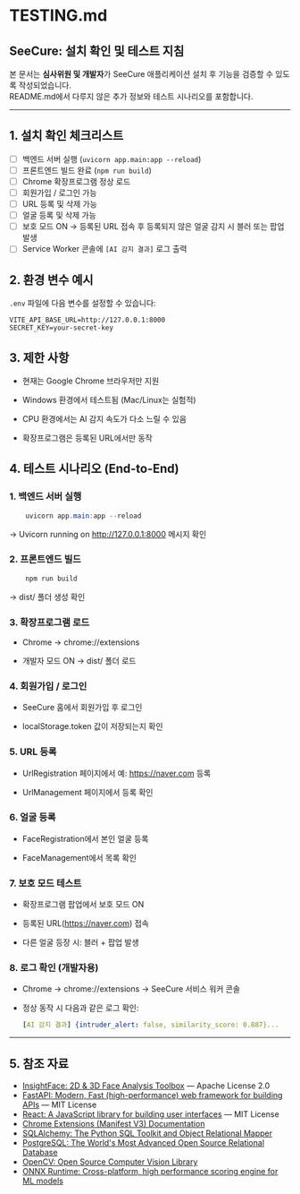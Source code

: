 # TESTING.md
## SeeCure: 설치 확인 및 테스트 지침

본 문서는 **심사위원 및 개발자**가 SeeCure 애플리케이션 설치 후 기능을 검증할 수 있도록 작성되었습니다.  
README.md에서 다루지 않은 추가 정보와 테스트 시나리오를 포함합니다.

---

## **1. 설치 확인 체크리스트**

- [ ] 백엔드 서버 실행 (`uvicorn app.main:app --reload`)
- [ ] 프론트엔드 빌드 완료 (`npm run build`)
- [ ] Chrome 확장프로그램 정상 로드
- [ ] 회원가입 / 로그인 가능
- [ ] URL 등록 및 삭제 가능
- [ ] 얼굴 등록 및 삭제 가능
- [ ] 보호 모드 ON → 등록된 URL 접속 후 등록되지 않은 얼굴 감지 시 블러 또는 팝업 발생
- [ ] Service Worker 콘솔에 `[AI 감지 결과]` 로그 출력

## 2. 환경 변수 예시

`.env` 파일에 다음 변수를 설정할 수 있습니다:

```env
VITE_API_BASE_URL=http://127.0.0.1:8000
SECRET_KEY=your-secret-key
```

## 3. 제한 사항

* 현재는 Google Chrome 브라우저만 지원

* Windows 환경에서 테스트됨 (Mac/Linux는 실험적)

* CPU 환경에서는 AI 감지 속도가 다소 느릴 수 있음

* 확장프로그램은 등록된 URL에서만 동작

## 4. 테스트 시나리오 (End-to-End)

### 1. 백엔드 서버 실행
```powershell
	uvicorn app.main:app --reload
```
→ Uvicorn running on http://127.0.0.1:8000 메시지 확인

### 2. 프론트엔드 빌드
```powershell
	npm run build
```
→ dist/ 폴더 생성 확인

### 3. 확장프로그램 로드

* Chrome → chrome://extensions

* 개발자 모드 ON → dist/ 폴더 로드

### 4. 회원가입 / 로그인

* SeeCure 홈에서 회원가입 후 로그인

* localStorage.token 값이 저장되는지 확인

### 5. URL 등록

* UrlRegistration 페이지에서 예: https://naver.com 등록

* UrlManagement 페이지에서 등록 확인

### 6. 얼굴 등록

* FaceRegistration에서 본인 얼굴 등록

* FaceManagement에서 목록 확인

### 7. 보호 모드 테스트

* 확장프로그램 팝업에서 보호 모드 ON

* 등록된 URL(https://naver.com) 접속

* 다른 얼굴 등장 시: 블러 + 팝업 발생

### 8. 로그 확인 (개발자용)

* Chrome → chrome://extensions → SeeCure 서비스 워커 콘솔

* 정상 동작 시 다음과 같은 로그 확인:
	```yaml
	[AI 감지 결과] {intruder_alert: false, similarity_score: 0.887}...
	```

---

## 5. 참조 자료

- [InsightFace: 2D & 3D Face Analysis Toolbox](https://github.com/deepinsight/insightface) — Apache License 2.0  
- [FastAPI: Modern, Fast (high-performance) web framework for building APIs](https://fastapi.tiangolo.com/) — MIT License  
- [React: A JavaScript library for building user interfaces](https://react.dev/) — MIT License  
- [Chrome Extensions (Manifest V3) Documentation](https://developer.chrome.com/docs/extensions/mv3/)  
- [SQLAlchemy: The Python SQL Toolkit and Object Relational Mapper](https://www.sqlalchemy.org/)  
- [PostgreSQL: The World's Most Advanced Open Source Relational Database](https://www.postgresql.org/)  
- [OpenCV: Open Source Computer Vision Library](https://opencv.org/)  
- [ONNX Runtime: Cross-platform, high performance scoring engine for ML models](https://onnxruntime.ai/)  


